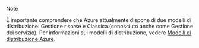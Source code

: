 > [!NOTE]
> È importante comprendere che Azure attualmente dispone di due modelli di distribuzione: Gestione risorse e Classica (conosciuto anche come Gestione del servizio). Per informazioni sui modelli di distribuzione, vedere [Modelli di distribuzione Azure](../articles/azure-classic-rm.md).
> 
> 

<!---HONumber=AcomDC_0302_2016-->